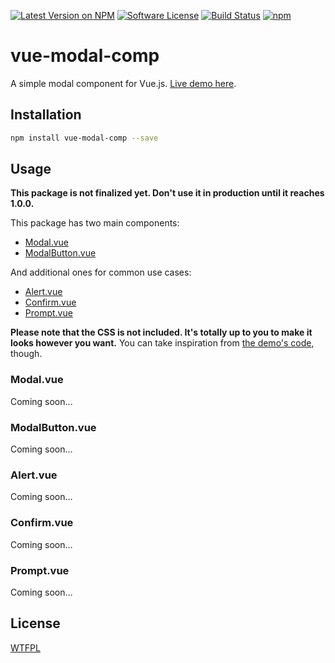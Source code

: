 [![Latest Version on NPM](https://img.shields.io/npm/v/vue-modal-comp.svg?style=flat-square)](https://npmjs.com/package/vue-modal-comp)
[![Software License](https://img.shields.io/badge/license-WTFPL-brightgreen.svg?style=flat-square)](LICENSE.md)
[![Build Status](https://img.shields.io/travis/benjamincrozat/vue-modal-comp/master.svg?style=flat-square)](https://travis-ci.org/benjamincrozat/vue-modal-comp)
[![npm](https://img.shields.io/npm/dt/vue-modal-comp.svg?style=flat-square)](https://www.npmjs.com/package/vue-modal-comp)

# vue-modal-comp

A simple modal component for Vue.js. [Live demo here](https://vue-modal-comp.benjamincrozat.com/).

## Installation

```bash
npm install vue-modal-comp --save
```

## Usage

**This package is not finalized yet. Don't use it in production until it reaches 1.0.0.**

This package has two main components:
- [Modal.vue](https://github.com/benjamincrozat/vue-modal-comp/tree/develop#modalvue)
- [ModalButton.vue](https://github.com/benjamincrozat/vue-modal-comp/tree/develop#modalvue)

And additional ones for common use cases:
- [Alert.vue](https://github.com/benjamincrozat/vue-modal-comp/tree/develop#alertvue)
- [Confirm.vue](https://github.com/benjamincrozat/vue-modal-comp/tree/develop#confirmvue)
- [Prompt.vue](https://github.com/benjamincrozat/vue-modal-comp/tree/develop#promptvue)

**Please note that the CSS is not included. It's totally up to you to make it looks however you want.** You can take inspiration from [the demo's code](static/css/style.css), though.

### Modal.vue

Coming soon…

### ModalButton.vue

Coming soon…

### Alert.vue

Coming soon…

### Confirm.vue

Coming soon…

### Prompt.vue

Coming soon…

## License

[WTFPL](http://www.wtfpl.net/txt/copying/)
